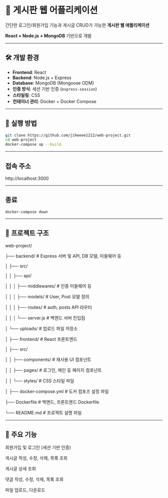 # 📌 게시판 웹 어플리케이션

간단한 로그인/회원가입 기능과 게시글 CRUD가 가능한 **게시판 웹 애플리케이션**  

**React + Node.js + MongoDB** 기반으로 개발

---

## 🛠️ 개발 환경

- **Frontend**: React  
- **Backend**: Node.js + Express  
- **Database**: MongoDB (Mongoose ODM)  
- **인증 방식**: 세션 기반 인증 (`express-session`)  
- **스타일링**: CSS  
- **컨테이너 관리**: Docker + Docker Compose  

---

## 🚀 실행 방법

```bash
git clone https://github.com/jiheeee1212/web-project.git
cd web-project
docker-compose up --build
```

---

## 접속 주소
http://localhost:3000

---

## 종료
```
docker-compose down 
```

---

## 📁 프로젝트 구조
web-project/  

├── backend/                 # Express 서버 및 API, DB 모델, 미들웨어 등  

│   ├── src/  

│   │   ├── api/  

│   │   │   ├── middlewares/     # 인증 미들웨어 등  

│   │   │   ├── models/          # User, Post 모델 정의  

│   │   │   ├── routes/          # auth, posts API 라우터  

│   │   │   └── server.js        # 백엔드 서버 진입점  

│   └── uploads/                 # 업로드 파일 저장소  

│
├── frontend/              # React 프론트엔드  

│   ├── src/  

│   │   ├── components/        # 재사용 UI 컴포넌트  

│   │   ├── pages/             # 로그인, 메인 등 페이지 컴포넌트  

│   │   └── styles/            # CSS 스타일 파일  

│
├── docker-compose.yml     # 도커 컴포즈 설정 파일  

├── Dockerfile             # 백엔드, 프론트엔드 Dockerfile  

└── README.md              # 프로젝트 설명 파일  




---

## 📌 주요 기능
회원가입 및 로그인 (세션 기반 인증)

게시글 작성, 수정, 삭제, 목록 조회

게시글 상세 조회 

댓글 작성, 수정, 삭제, 목록 조회

파일 업로드, 다운로드

